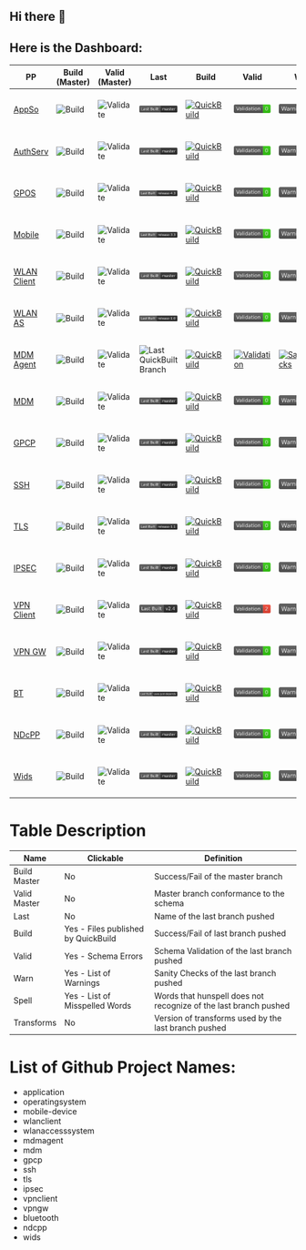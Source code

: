 ## Hi there 👋

## Here is the Dashboard: 

| PP  | Build<br/>(Master)| Valid<br/>(Master) | Last | Build | Valid | Warn | Spell | Transforms | Issues |
| --- | --------------- | ------------------- | ---- | ----- | ----- | ---- | ----- | ---------- | ------- |
| [AppSo](https://github.com/commoncriteria/application) | ![Build](https://github.com/commoncriteria/application/workflows/Build/badge.svg) | ![Validate](https://github.com/commoncriteria/application/workflows/Validate/badge.svg) | ![Last QuickBuilt Branch](https://raw.githubusercontent.com/commoncriteria/application/gh-pages/build-branch-badge.svg) | [![QuickBuild](https://github.com/commoncriteria/application/actions/workflows/quick_build.yml/badge.svg)](https://commoncriteria.github.io/application) | [![Validation](https://raw.githubusercontent.com/commoncriteria/application/gh-pages/validation.svg)](https://github.com/commoncriteria/application/blob/gh-pages/ValidationReport.txt) | [![SanityChecks](https://raw.githubusercontent.com/commoncriteria/application/gh-pages/warnings.svg)](https://github.com/commoncriteria/application/blob/gh-pages/SanityChecksOutput.md) | [![SpellCheck](https://raw.githubusercontent.com/commoncriteria/application/gh-pages/spell-badge.svg)](https://github.com/commoncriteria/application/blob/gh-pages/SpellCheckReport.txt) | ![Transforms Version](https://raw.githubusercontent.com/commoncriteria/application/gh-pages/transforms.svg)  | [![GitHub issues Open](https://img.shields.io/github/issues/commoncriteria/application.svg?maxAge=2592000)](https://github.com/commoncriteria/application/issues)  |
| [AuthServ](https://github.com/commoncriteria/authserver) | ![Build](https://github.com/commoncriteria/authserver/workflows/Build/badge.svg) | ![Validate](https://github.com/commoncriteria/authserver/workflows/Validate/badge.svg) | ![Last QuickBuilt Branch](https://raw.githubusercontent.com/commoncriteria/authserver/gh-pages/build-branch-badge.svg) | [![QuickBuild](https://github.com/commoncriteria/authserver/actions/workflows/quick_build.yml/badge.svg)](https://commoncriteria.github.io/authserver) | [![Validation](https://raw.githubusercontent.com/commoncriteria/authserver/gh-pages/validation.svg)](https://github.com/commoncriteria/authserver/blob/gh-pages/ValidationReport.txt) | [![SanityChecks](https://raw.githubusercontent.com/commoncriteria/authserver/gh-pages/warnings.svg)](https://github.com/commoncriteria/authserver/blob/gh-pages/SanityChecksOutput.md) | [![SpellCheck](https://raw.githubusercontent.com/commoncriteria/authserver/gh-pages/spell-badge.svg)](https://github.com/commoncriteria/authserver/blob/gh-pages/SpellCheckReport.txt) | ![Transforms Version](https://raw.githubusercontent.com/commoncriteria/authserver/gh-pages/transforms.svg)  | [![GitHub issues Open](https://img.shields.io/github/issues/commoncriteria/authserver.svg?maxAge=2592000)](https://github.com/commoncriteria/authserver/issues)  |
| [GPOS](https://github.com/commoncriteria/operatingsystem) | ![Build](https://github.com/commoncriteria/operatingsystem/workflows/Build/badge.svg) | ![Validate](https://github.com/commoncriteria/operatingsystem/workflows/Validate/badge.svg) | ![Last QuickBuilt Branch](https://raw.githubusercontent.com/commoncriteria/operatingsystem/gh-pages/build-branch-badge.svg) | [![QuickBuild](https://github.com/commoncriteria/operatingsystem/actions/workflows/quick_build.yml/badge.svg)](https://commoncriteria.github.io/operatingsystem) | [![Validation](https://raw.githubusercontent.com/commoncriteria/operatingsystem/gh-pages/validation.svg)](https://github.com/commoncriteria/operatingsystem/blob/gh-pages/ValidationReport.txt) | [![SanityChecks](https://raw.githubusercontent.com/commoncriteria/operatingsystem/gh-pages/warnings.svg)](https://github.com/commoncriteria/operatingsystem/blob/gh-pages/SanityChecksOutput.md) | [![SpellCheck](https://raw.githubusercontent.com/commoncriteria/operatingsystem/gh-pages/spell-badge.svg)](https://github.com/commoncriteria/operatingsystem/blob/gh-pages/SpellCheckReport.txt) | ![Transforms Version](https://raw.githubusercontent.com/commoncriteria/operatingsystem/gh-pages/transforms.svg)  | [![GitHub issues Open](https://img.shields.io/github/issues/commoncriteria/operatingsystem.svg?maxAge=2592000)](https://github.com/commoncriteria/operatingsystem/issues)  |
| [Mobile](https://github.com/commoncriteria/mobile-device) | ![Build](https://github.com/commoncriteria/mobile-device/workflows/Build/badge.svg) | ![Validate](https://github.com/commoncriteria/mobile-device/workflows/Validate/badge.svg) | ![Last QuickBuilt Branch](https://raw.githubusercontent.com/commoncriteria/mobile-device/gh-pages/build-branch-badge.svg) | [![QuickBuild](https://github.com/commoncriteria/mobile-device/actions/workflows/quick_build.yml/badge.svg)](https://commoncriteria.github.io/mobile-device) | [![Validation](https://raw.githubusercontent.com/commoncriteria/mobile-device/gh-pages/validation.svg)](https://github.com/commoncriteria/mobile-device/blob/gh-pages/ValidationReport.txt) | [![SanityChecks](https://raw.githubusercontent.com/commoncriteria/mobile-device/gh-pages/warnings.svg)](https://github.com/commoncriteria/mobile-device/blob/gh-pages/SanityChecksOutput.md) | [![SpellCheck](https://raw.githubusercontent.com/commoncriteria/mobile-device/gh-pages/spell-badge.svg)](https://github.com/commoncriteria/mobile-device/blob/gh-pages/SpellCheckReport.txt) | ![Transforms Version](https://raw.githubusercontent.com/commoncriteria/mobile-device/gh-pages/transforms.svg)  | [![GitHub issues Open](https://img.shields.io/github/issues/commoncriteria/mobile-device.svg?maxAge=2592000)](https://github.com/commoncriteria/mobile-device/issues)  |
| [WLAN Client](https://github.com/commoncriteria/wlanclient) | ![Build](https://github.com/commoncriteria/wlanclient/workflows/Build/badge.svg) | ![Validate](https://github.com/commoncriteria/wlanclient/workflows/Validate/badge.svg) | ![Last QuickBuilt Branch](https://raw.githubusercontent.com/commoncriteria/wlanclient/gh-pages/build-branch-badge.svg) | [![QuickBuild](https://github.com/commoncriteria/wlanclient/actions/workflows/quick_build.yml/badge.svg)](https://commoncriteria.github.io/wlanclient) | [![Validation](https://raw.githubusercontent.com/commoncriteria/wlanclient/gh-pages/validation.svg)](https://github.com/commoncriteria/wlanclient/blob/gh-pages/ValidationReport.txt) | [![SanityChecks](https://raw.githubusercontent.com/commoncriteria/wlanclient/gh-pages/warnings.svg)](https://github.com/commoncriteria/wlanclient/blob/gh-pages/SanityChecksOutput.md) | [![SpellCheck](https://raw.githubusercontent.com/commoncriteria/wlanclient/gh-pages/spell-badge.svg)](https://github.com/commoncriteria/wlanclient/blob/gh-pages/SpellCheckReport.txt) | ![Transforms Version](https://raw.githubusercontent.com/commoncriteria/wlanclient/gh-pages/transforms.svg) |  [![GitHub issues Open](https://img.shields.io/github/issues/commoncriteria/wlanclient.svg?maxAge=2592000)](https://github.com/commoncriteria/wlanclient/issues)  |
| [WLAN<br/>AS](https://github.com/commoncriteria/wlanaccesssystem) | ![Build](https://github.com/commoncriteria/wlanaccesssystem/workflows/Build/badge.svg) | ![Validate](https://github.com/commoncriteria/wlanaccesssystem/workflows/Validate/badge.svg) | ![Last QuickBuilt Branch](https://raw.githubusercontent.com/commoncriteria/wlanaccesssystem/gh-pages/build-branch-badge.svg) | [![QuickBuild](https://github.com/commoncriteria/wlanaccesssystem/actions/workflows/quick_build.yml/badge.svg)](https://commoncriteria.github.io/wlanaccesssystem) | [![Validation](https://raw.githubusercontent.com/commoncriteria/wlanaccesssystem/gh-pages/validation.svg)](https://github.com/commoncriteria/wlanaccesssystem/blob/gh-pages/ValidationReport.txt) | [![SanityChecks](https://raw.githubusercontent.com/commoncriteria/wlanaccesssystem/gh-pages/warnings.svg)](https://github.com/commoncriteria/wlanaccesssystem/blob/gh-pages/SanityChecksOutput.md) | [![SpellCheck](https://raw.githubusercontent.com/commoncriteria/wlanaccesssystem/gh-pages/spell-badge.svg)](https://github.com/commoncriteria/wlanaccesssystem/blob/gh-pages/SpellCheckReport.txt) | ![Transforms Version](https://raw.githubusercontent.com/commoncriteria/wlanaccesssystem/gh-pages/transforms.svg) | [![GitHub issues Open](https://img.shields.io/github/issues/commoncriteria/wlanaccesssystem.svg?maxAge=2592000)](https://github.com/commoncriteria/wlanaccesssystem/issues)  |
| [MDM Agent](https://github.com/commoncriteria/mdmagent) | ![Build](https://github.com/commoncriteria/mdmagent/workflows/Build/badge.svg) | ![Validate](https://github.com/commoncriteria/mdmagent/workflows/Validate/badge.svg) | ![Last QuickBuilt Branch](https://raw.githubusercontent.com/commoncriteria/mdmagent/gh-pages/build-branch-badge.svg) | [![QuickBuild](https://github.com/commoncriteria/mdmagent/actions/workflows/quick_build.yml/badge.svg)](https://commoncriteria.github.io/mdmagent) | [![Validation](https://raw.githubusercontent.com/commoncriteria/mdmagent/gh-pages/validation.svg)](https://github.com/commoncriteria/mdmagent/blob/gh-pages/ValidationReport.txt) | [![SanityChecks](https://raw.githubusercontent.com/commoncriteria/mdmagent/gh-pages/warnings.svg)](https://github.com/commoncriteria/mdmagent/blob/gh-pages/SanityChecksOutput.md) | [![SpellCheck](https://raw.githubusercontent.com/commoncriteria/mdmagent/gh-pages/spell-badge.svg)](https://github.com/commoncriteria/mdmagent/blob/gh-pages/SpellCheckReport.txt) | ![Transforms Version](https://raw.githubusercontent.com/commoncriteria/mdmagent/gh-pages/transforms.svg) |  [![GitHub issues Open](https://img.shields.io/github/issues/commoncriteria/mdmagent.svg?maxAge=2592000)](https://github.com/commoncriteria/mdmagent/issues)  |
| [MDM](https://github.com/commoncriteria/mdm) | ![Build](https://github.com/commoncriteria/mdm/workflows/Build/badge.svg) | ![Validate](https://github.com/commoncriteria/mdm/workflows/Validate/badge.svg) | ![Last QuickBuilt Branch](https://raw.githubusercontent.com/commoncriteria/mdm/gh-pages/build-branch-badge.svg) | [![QuickBuild](https://github.com/commoncriteria/mdm/actions/workflows/quick_build.yml/badge.svg)](https://commoncriteria.github.io/mdm) | [![Validation](https://raw.githubusercontent.com/commoncriteria/mdm/gh-pages/validation.svg)](https://github.com/commoncriteria/mdm/blob/gh-pages/ValidationReport.txt) | [![SanityChecks](https://raw.githubusercontent.com/commoncriteria/mdm/gh-pages/warnings.svg)](https://github.com/commoncriteria/mdm/blob/gh-pages/SanityChecksOutput.md) | [![SpellCheck](https://raw.githubusercontent.com/commoncriteria/mdm/gh-pages/spell-badge.svg)](https://github.com/commoncriteria/mdm/blob/gh-pages/SpellCheckReport.txt) | ![Transforms Version](https://raw.githubusercontent.com/commoncriteria/mdm/gh-pages/transforms.svg) | [![GitHub issues Open](https://img.shields.io/github/issues/commoncriteria/mdm.svg?maxAge=2592000)](https://github.com/commoncriteria/mdm/issues)  |
| [GPCP](https://github.com/commoncriteria/gpcp) | ![Build](https://github.com/commoncriteria/gpcp/workflows/Build/badge.svg) | ![Validate](https://github.com/commoncriteria/gpcp/workflows/Validate/badge.svg) | ![Last QuickBuilt Branch](https://raw.githubusercontent.com/commoncriteria/gpcp/gh-pages/build-branch-badge.svg) | [![QuickBuild](https://github.com/commoncriteria/gpcp/actions/workflows/quick_build.yml/badge.svg)](https://commoncriteria.github.io/gpcp) | [![Validation](https://raw.githubusercontent.com/commoncriteria/gpcp/gh-pages/validation.svg)](https://github.com/commoncriteria/gpcp/blob/gh-pages/ValidationReport.txt) | [![SanityChecks](https://raw.githubusercontent.com/commoncriteria/gpcp/gh-pages/warnings.svg)](https://github.com/commoncriteria/gpcp/blob/gh-pages/SanityChecksOutput.md) | [![SpellCheck](https://raw.githubusercontent.com/commoncriteria/gpcp/gh-pages/spell-badge.svg)](https://github.com/commoncriteria/gpcp/blob/gh-pages/SpellCheckReport.txt) | ![Transforms Version](https://raw.githubusercontent.com/commoncriteria/gpcp/gh-pages/transforms.svg) | [![GitHub issues Open](https://img.shields.io/github/issues/commoncriteria/gpcp.svg?maxAge=2592000)](https://github.com/commoncriteria/gpcp/issues)  |
| [SSH](https://github.com/commoncriteria/ssh) | ![Build](https://github.com/commoncriteria/ssh/workflows/Build/badge.svg) | ![Validate](https://github.com/commoncriteria/ssh/workflows/Validate/badge.svg) | ![Last QuickBuilt Branch](https://raw.githubusercontent.com/commoncriteria/ssh/gh-pages/build-branch-badge.svg) | [![QuickBuild](https://github.com/commoncriteria/ssh/actions/workflows/quick_build.yml/badge.svg)](https://commoncriteria.github.io/ssh) | [![Validation](https://raw.githubusercontent.com/commoncriteria/ssh/gh-pages/validation.svg)](https://github.com/commoncriteria/ssh/blob/gh-pages/ValidationReport.txt) | [![SanityChecks](https://raw.githubusercontent.com/commoncriteria/ssh/gh-pages/warnings.svg)](https://github.com/commoncriteria/ssh/blob/gh-pages/SanityChecksOutput.md) | [![SpellCheck](https://raw.githubusercontent.com/commoncriteria/ssh/gh-pages/spell-badge.svg)](https://github.com/commoncriteria/ssh/blob/gh-pages/SpellCheckReport.txt) | ![Transforms Version](https://raw.githubusercontent.com/commoncriteria/ssh/gh-pages/transforms.svg) | [![GitHub issues Open](https://img.shields.io/github/issues/commoncriteria/ssh.svg?maxAge=2592000)](https://github.com/commoncriteria/ssh/issues)  |
| [TLS](https://github.com/commoncriteria/tls) | ![Build](https://github.com/commoncriteria/tls/workflows/Build/badge.svg) | ![Validate](https://github.com/commoncriteria/tls/workflows/Validate/badge.svg) | ![Last QuickBuilt Branch](https://raw.githubusercontent.com/commoncriteria/tls/gh-pages/build-branch-badge.svg) | [![QuickBuild](https://github.com/commoncriteria/tls/actions/workflows/quick_build.yml/badge.svg)](https://commoncriteria.github.io/tls) | [![Validation](https://raw.githubusercontent.com/commoncriteria/tls/gh-pages/validation.svg)](https://github.com/commoncriteria/tls/blob/gh-pages/ValidationReport.txt) | [![SanityChecks](https://raw.githubusercontent.com/commoncriteria/tls/gh-pages/warnings.svg)](https://github.com/commoncriteria/tls/blob/gh-pages/SanityChecksOutput.md) | [![SpellCheck](https://raw.githubusercontent.com/commoncriteria/tls/gh-pages/spell-badge.svg)](https://github.com/commoncriteria/tls/blob/gh-pages/SpellCheckReport.txt) | ![Transforms Version](https://raw.githubusercontent.com/commoncriteria/tls/gh-pages/transforms.svg) | [![GitHub issues Open](https://img.shields.io/github/issues/commoncriteria/tls.svg?maxAge=2592000)](https://github.com/commoncriteria/tls/issues)  |
| [IPSEC](https://github.com/commoncriteria/ipsec) | ![Build](https://github.com/commoncriteria/ipsec/workflows/Build/badge.svg) | ![Validate](https://github.com/commoncriteria/ipsec/workflows/Validate/badge.svg) | ![Last QuickBuilt Branch](https://raw.githubusercontent.com/commoncriteria/ipsec/gh-pages/build-branch-badge.svg) | [![QuickBuild](https://github.com/commoncriteria/ipsec/actions/workflows/quick_build.yml/badge.svg)](https://commoncriteria.github.io/ipsec) | [![Validation](https://raw.githubusercontent.com/commoncriteria/ipsec/gh-pages/validation.svg)](https://github.com/commoncriteria/ipsec/blob/gh-pages/ValidationReport.txt) | [![SanityChecks](https://raw.githubusercontent.com/commoncriteria/ipsec/gh-pages/warnings.svg)](https://github.com/commoncriteria/ipsec/blob/gh-pages/SanityChecksOutput.md) | [![SpellCheck](https://raw.githubusercontent.com/commoncriteria/ipsec/gh-pages/spell-badge.svg)](https://github.com/commoncriteria/ipsec/blob/gh-pages/SpellCheckReport.txt) | ![Transforms Version](https://raw.githubusercontent.com/commoncriteria/ipsec/gh-pages/transforms.svg) | [![GitHub issues Open](https://img.shields.io/github/issues/commoncriteria/ipsec.svg?maxAge=2592000)](https://github.com/commoncriteria/ipsec/issues)  |
| [VPN Client](https://github.com/commoncriteria/vpnclient) | ![Build](https://github.com/commoncriteria/vpnclient/workflows/Build/badge.svg) | ![Validate](https://github.com/commoncriteria/vpnclient/workflows/Validate/badge.svg) | ![Last QuickBuilt Branch](https://raw.githubusercontent.com/commoncriteria/vpnclient/gh-pages/build-branch-badge.svg) | [![QuickBuild](https://github.com/commoncriteria/vpnclient/actions/workflows/quick_build.yml/badge.svg)](https://commoncriteria.github.io/vpnclient) | [![Validation](https://raw.githubusercontent.com/commoncriteria/vpnclient/gh-pages/validation.svg)](https://github.com/commoncriteria/vpnclient/blob/gh-pages/ValidationReport.txt) | [![SanityChecks](https://raw.githubusercontent.com/commoncriteria/vpnclient/gh-pages/warnings.svg)](https://github.com/commoncriteria/vpnclient/blob/gh-pages/SanityChecksOutput.md) | [![SpellCheck](https://raw.githubusercontent.com/commoncriteria/vpnclient/gh-pages/spell-badge.svg)](https://github.com/commoncriteria/vpnclient/blob/gh-pages/SpellCheckReport.txt) | ![Transforms Version](https://raw.githubusercontent.com/commoncriteria/vpnclient/gh-pages/transforms.svg) | [![GitHub issues Open](https://img.shields.io/github/issues/commoncriteria/vpnclient.svg?maxAge=2592000)](https://github.com/commoncriteria/vpnclient/issues)  |
| [VPN GW](https://github.com/commoncriteria/vpngw) | ![Build](https://github.com/commoncriteria/vpngw/workflows/Build/badge.svg) | ![Validate](https://github.com/commoncriteria/vpngw/workflows/Validate/badge.svg) | ![Last QuickBuilt Branch](https://raw.githubusercontent.com/commoncriteria/vpngw/gh-pages/build-branch-badge.svg) | [![QuickBuild](https://github.com/commoncriteria/vpngw/actions/workflows/quick_build.yml/badge.svg)](https://commoncriteria.github.io/vpngw) | [![Validation](https://raw.githubusercontent.com/commoncriteria/vpngw/gh-pages/validation.svg)](https://github.com/commoncriteria/vpngw/blob/gh-pages/ValidationReport.txt) | [![SanityChecks](https://raw.githubusercontent.com/commoncriteria/vpngw/gh-pages/warnings.svg)](https://github.com/commoncriteria/vpngw/blob/gh-pages/SanityChecksOutput.md) | [![SpellCheck](https://raw.githubusercontent.com/commoncriteria/vpngw/gh-pages/spell-badge.svg)](https://github.com/commoncriteria/vpngw/blob/gh-pages/SpellCheckReport.txt) | ![Transforms Version](https://raw.githubusercontent.com/commoncriteria/vpngw/gh-pages/transforms.svg) | [![GitHub issues Open](https://img.shields.io/github/issues/commoncriteria/vpngw.svg?maxAge=2592000)](https://github.com/commoncriteria/vpngw/issues)  |
| [BT](https://github.com/commoncriteria/bluetooth) | ![Build](https://github.com/commoncriteria/bluetooth/workflows/Build/badge.svg) | ![Validate](https://github.com/commoncriteria/bluetooth/workflows/Validate/badge.svg) | ![Last QuickBuilt Branch](https://raw.githubusercontent.com/commoncriteria/bluetooth/gh-pages/build-branch-badge.svg) | [![QuickBuild](https://github.com/commoncriteria/bluetooth/actions/workflows/quick_build.yml/badge.svg)](https://commoncriteria.github.io/bluetooth) | [![Validation](https://raw.githubusercontent.com/commoncriteria/bluetooth/gh-pages/validation.svg)](https://github.com/commoncriteria/bluetooth/blob/gh-pages/ValidationReport.txt) | [![SanityChecks](https://raw.githubusercontent.com/commoncriteria/bluetooth/gh-pages/warnings.svg)](https://github.com/commoncriteria/bluetooth/blob/gh-pages/SanityChecksOutput.md) | [![SpellCheck](https://raw.githubusercontent.com/commoncriteria/bluetooth/gh-pages/spell-badge.svg)](https://github.com/commoncriteria/bluetooth/blob/gh-pages/SpellCheckReport.txt) | ![Transforms Version](https://raw.githubusercontent.com/commoncriteria/bluetooth/gh-pages/transforms.svg) | [![GitHub issues Open](https://img.shields.io/github/issues/commoncriteria/bluetooth.svg?maxAge=2592000)](https://github.com/commoncriteria/bluetooth/issues)  |
| [NDcPP](https://github.com/commoncriteria/ndcpp) | ![Build](https://github.com/commoncriteria/ndcpp/workflows/Build/badge.svg) | ![Validate](https://github.com/commoncriteria/ndcpp/workflows/Validate/badge.svg) | ![Last QuickBuilt Branch](https://raw.githubusercontent.com/commoncriteria/ndcpp/gh-pages/build-branch-badge.svg) | [![QuickBuild](https://github.com/commoncriteria/ndcpp/actions/workflows/quick_build.yml/badge.svg)](https://commoncriteria.github.io/ndcpp) | [![Validation](https://raw.githubusercontent.com/commoncriteria/ndcpp/gh-pages/validation.svg)](https://github.com/commoncriteria/ndcpp/blob/gh-pages/ValidationReport.txt) | [![SanityChecks](https://raw.githubusercontent.com/commoncriteria/ndcpp/gh-pages/warnings.svg)](https://github.com/commoncriteria/ndcpp/blob/gh-pages/SanityChecksOutput.md) | [![SpellCheck](https://raw.githubusercontent.com/commoncriteria/ndcpp/gh-pages/spell-badge.svg)](https://github.com/commoncriteria/ndcpp/blob/gh-pages/SpellCheckReport.txt) | ![Transforms Version](https://raw.githubusercontent.com/commoncriteria/ndcpp/gh-pages/transforms.svg) | [![GitHub issues Open](https://img.shields.io/github/issues/commoncriteria/ndcpp.svg?maxAge=2592000)](https://github.com/commoncriteria/ndcpp/issues)  |
| [Wids](https://github.com/commoncriteria/wids) | ![Build](https://github.com/commoncriteria/wids/workflows/Build/badge.svg) | ![Validate](https://github.com/commoncriteria/wids/workflows/Validate/badge.svg) | ![Last QuickBuilt Branch](https://raw.githubusercontent.com/commoncriteria/wids/gh-pages/build-branch-badge.svg) | [![QuickBuild](https://github.com/commoncriteria/wids/actions/workflows/quick_build.yml/badge.svg)](https://commoncriteria.github.io/wids) | [![Validation](https://raw.githubusercontent.com/commoncriteria/wids/gh-pages/validation.svg)](https://github.com/commoncriteria/wids/blob/gh-pages/ValidationReport.txt) | [![SanityChecks](https://raw.githubusercontent.com/commoncriteria/wids/gh-pages/warnings.svg)](https://github.com/commoncriteria/wids/blob/gh-pages/SanityChecksOutput.md) | [![SpellCheck](https://raw.githubusercontent.com/commoncriteria/wids/gh-pages/spell-badge.svg)](https://github.com/commoncriteria/wids/blob/gh-pages/SpellCheckReport.txt) | ![Transforms Version](https://raw.githubusercontent.com/commoncriteria/wids/gh-pages/transforms.svg) | [![GitHub issues Open](https://img.shields.io/github/issues/commoncriteria/wids.svg?maxAge=2592000)](https://github.com/commoncriteria/wids/issues)  |

# Table Description

| Name |  Clickable | Definition |
| -------- | ------------- | ------------ |
| Build<br/> Master | No   | Success/Fail of the master branch |
| Valid<br/> Master | No   | Master branch conformance to the schema |
| Last     |  No           | Name of the last branch pushed |
| Build   |  Yes - Files published by QuickBuild | Success/Fail of last branch pushed |
| Valid   | Yes - Schema Errors | Schema Validation of the last branch pushed |
| Warn    | Yes - List of Warnings | Sanity Checks of the last branch pushed |
| Spell   | Yes - List of Misspelled Words | Words that hunspell does not recognize of the last branch pushed |
| Transforms | No | Version of transforms used by the last branch pushed |

# List of Github Project Names:
* application
* operatingsystem
* mobile-device
* wlanclient
* wlanaccesssystem
* mdmagent
* mdm
* gpcp
* ssh
* tls
* ipsec
* vpnclient
* vpngw
* bluetooth
* ndcpp
* wids



<!--

**Here are some ideas to get you started:**

🙋‍♀️ A short introduction - what is your organization all about?
🌈 Contribution guidelines - how can the community get involved?
👩‍💻 Useful resources - where can the community find your docs? Is there anything else the community should know?
🍿 Fun facts - what does your team eat for breakfast?
🧙 Remember, you can do mighty things with the power of [Markdown](https://docs.github.com/github/writing-on-github/getting-started-with-writing-and-formatting-on-github/basic-writing-and-formatting-syntax)
-->
